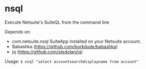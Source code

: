# nsql
Execute Netsuite's SuiteQL from the command line

Depends on:
- com.netsuite.nsql SuiteApp installed on your Netsuite account.
- Babashka (https://github.com/borkdude/babashka)
- jq (https://github.com/stedolan/jq)

Usage:
`$ nsql "select accountsearchdisplayname from account"`
